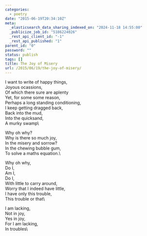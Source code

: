 ```yaml
---
categories:
  - poetry
date: "2015-06-19T20:34:10Z"
meta:
  _elasticsearch_data_sharing_indexed_on: "2024-11-18 14:55:00"
  _publicize_job_id: "5186224026"
  _rest_api_client_id: "-1"
  _rest_api_published: "1"
parent_id: "0"
password: ""
status: publish
tags: []
title: The Joy of Misery
url: /2015/06/19/the-joy-of-misery/
---
```


I want to write of happy things,\
Joyous ocassions,\
Of which there sure are aplenty\
Yet, for some some reason,\
Perhaps a long standing conditioning,\
I keep getting dragged back,\
Back into the mud,\
Into the quicksand,\
A murky swamp\

Why oh why?\
Why is there so much joy,\
In the misery and sorrow?\
In the chewing bubble gum,\
To solve a maths equation.\

Why oh why,\
Do I,\
Am I,\
Do I,\
With little to carry around,\
Worry that I indeed have little,\
I have only this trouble,\
This trouble or that\

I am lacking,\
Not in joy,\
Yes in joy,\
For I am lacking,\
In troubles\
